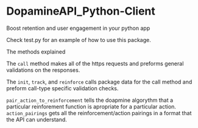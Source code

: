 # DopamineAPI_Python-Client
Boost retention and user engagement in your python app

Check test.py for an example of how to use this package. 

The methods explained

The ```call``` method makes all of the https requests and preforms general validations on the responses. 

The ```init```, ```track```, and ```reinforce``` calls package data for the call method and preform call-type specific validation checks.


```pair_action_to_reinforcement``` tells the doapmine algorythm that a particular reinforement function is apropriate for a particular action. ```action_pairings``` gets all the reinforcement/action pairings in a format that the API can understand. 